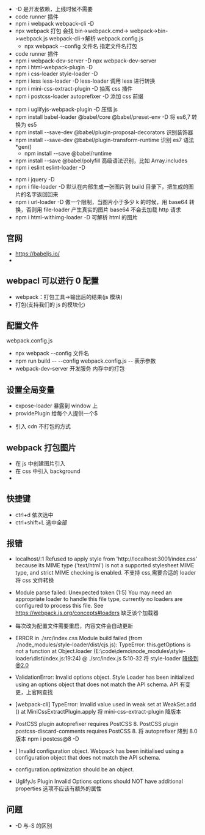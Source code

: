 - -D 是开发依赖，上线时候不需要
- code runner 插件
- npm i webpack webpack-cli -D
- npx webpack 打包
  会找 bin->webpack.cmd->
  webpack->bin->webpack.js
  webpack-cli->解析 webpack.config.js
  - npx webpack --config 文件名 指定文件名打包
- code runner 插件
- npm i webpack-dev-server -D
  npx webpack-dev-server
- npm i html-webpack-plugin -D
- npm i css-loader style-loader -D
- npm i less less-loader -D
  less-loader 调用 less 进行转换
- npm i mini-css-extract-plugin -D 抽离 css 插件
- npm i postcss-loader autoprefixer -D 添加 css 前缀

* npm i uglifyjs-webpack-plugin -D 压缩 js
* npm install babel-loader @babel/core @babel/preset-env -D
  将 es6,7 转换为 es5
* npm install --save-dev @babel/plugin-proposal-decorators 识别装饰器
* npm install --save-dev @babel/plugin-transform-runtime
  识别 es7 语法 \*gen()
  - npm install --save @babel/runtime
* npm install --save @babel/polyfill
  高级语法识别，比如 Array.includes
* npm i eslint eslint-loader -D
<!-- * npm i expose-loader -D -->
* npm i jquery -D
* npm i file-loader -D
  默认在内部生成一张图片到 build 目录下，把生成的图片的名字返回回来
* npm i url-loader -D
  做一个限制，当图片小于多少 k 的时候，用 base64 转换，否则用 file-loader 产生真实的图片
  base64 不会去加载 http 请求
* npm i html-withimg-loader -D
  可解析 html 的图片

## 官网

- https://babeljs.io/
-

## webpacl 可以进行 0 配置

- webpack：打包工具->输出后的结果(js 模块)
- 打包(支持我们的 js 的模块化)

## 配置文件

webpack.config.js

- npx webpack --config 文件名
- npm run build -- --config webpack.config.js
  -- 表示参数
- webpack-dev-server 开发服务 内存中的打包

## 设置全局变量

- expose-loader 暴露到 window 上
- providePlugin 给每个人提供一个$

* 引入 cdn 不打包的方式

## webpack 打包图片

- 在 js 中创建图片引入
- 在 css 中引入 background
- <img src>

## 快捷键

- ctrl+d 依次选中
- ctrl+shift+L 选中全部

## 报错

- localhost/:1 Refused to apply style from 'http://localhost:3001/index.css' because its MIME type ('text/html') is not a supported stylesheet MIME type, and strict MIME checking is enabled.
  不支持 css,需要合适的 loader 将 css 文件转换

- Module parse failed: Unexpected token (1:5)
  You may need an appropriate loader to handle this file type, currently no loaders are configured to process this file. See https://webpack.js.org/concepts#loaders
  缺乏该个加载器

- 每次改为配置文件需要重启，内容文件会自动更新

- ERROR in ./src/index.css
  Module build failed (from ./node_modules/style-loader/dist/cjs.js):
  TypeError: this.getOptions is not a function
  at Object.loader (E:\code\demo\node_modules\style-loader\dist\index.js:19:24)
  @ ./src/index.js 5:10-32
  将 style-loader 降级到@2.0

- ValidationError: Invalid options object. Style Loader has been initialized using an options object that does not match the API schema.
  API 有变更，上官网查找

- [webpack-cli] TypeError: Invalid value used in weak set
  at WeakSet.add (<anonymous>)
  at MiniCssExtractPlugin.apply
  将 mini-css-extract-plugin 降版本

- PostCSS plugin autoprefixer requires PostCSS 8.
  PostCSS plugin postcss-discard-comments requires PostCSS 8.
  将 autoprefixer 降到 8.0 版本
  npm i postcss@8 -D

* ] Invalid configuration object. Webpack has been initialised using a configuration object that does not match the API schema.

- configuration.optimization should be an object.

* UglifyJs Plugin Invalid Options
  options should NOT have additional properties
  选项不应该有额外的属性

## 问题

- -D 与-S 的区别
